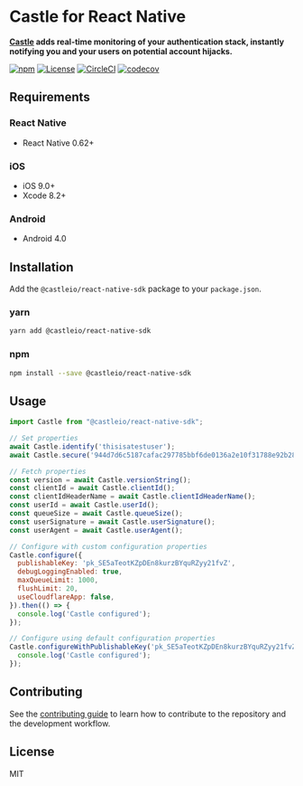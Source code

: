 # Castle for React Native

**[Castle](https://castle.io) adds real-time monitoring of your authentication stack, instantly notifying you and your users on potential account hijacks.**

[![npm](https://img.shields.io/npm/v/@castleio/react-native-sdk)](https://www.npmjs.com/package/@castleio/react-native-sdk)
[![License](https://img.shields.io/npm/l/@castleio/react-native-sdk)](https://www.npmjs.com/package/@castleio/react-native-sdk)
[![CircleCI](https://img.shields.io/circleci/build/github/castle/@castleio/react-native-sdk/master?token=5e33890a81d6ff15736b559ad252a3b6ab6db9b2)](https://circleci.com/gh/castle/@castleio/react-native-sdk)
[![codecov](https://codecov.io/gh/castle/@castleio/react-native-sdk/branch/master/graph/badge.svg)](https://codecov.io/gh/castle/@castleio/react-native-sdk)

## Requirements

### React Native
 - React Native 0.62+

### iOS
 - iOS 9.0+
 - Xcode 8.2+

### Android
 - Android 4.0

## Installation

Add the `@castleio/react-native-sdk` package to your `package.json`.

### yarn

```bash
yarn add @castleio/react-native-sdk
```

### npm

```bash
npm install --save @castleio/react-native-sdk
```

## Usage

```js
import Castle from "@castleio/react-native-sdk";

// Set properties
await Castle.identify('thisisatestuser');
await Castle.secure('944d7d6c5187cafac297785bbf6de0136a2e10f31788e92b2822f5cfd407fa52');

// Fetch properties
const version = await Castle.versionString();
const clientId = await Castle.clientId();
const clientIdHeaderName = await Castle.clientIdHeaderName();
const userId = await Castle.userId();
const queueSize = await Castle.queueSize();
const userSignature = await Castle.userSignature();
const userAgent = await Castle.userAgent();

// Configure with custom configuration properties
Castle.configure({
  publishableKey: 'pk_SE5aTeotKZpDEn8kurzBYquRZyy21fvZ',
  debugLoggingEnabled: true,
  maxQueueLimit: 1000,
  flushLimit: 20,
  useCloudflareApp: false,
}).then(() => {
  console.log('Castle configured');
});

// Configure using default configuration properties
Castle.configureWithPublishableKey('pk_SE5aTeotKZpDEn8kurzBYquRZyy21fvZ').then(() => {
  console.log('Castle configured');
});

```

## Contributing

See the [contributing guide](CONTRIBUTING.md) to learn how to contribute to the repository and the development workflow.

## License

MIT

